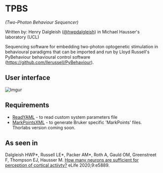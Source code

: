 # TPBS
_(Two-Photon Behaviour Sequencer)_

Written by: Henry Dalgleish ([@hwpdalgleish](https://github.com/hwpdalgleish/)) in Michael Hausser's laboratory (UCL)

Sequencing software for embedding two-photon optogenetic stimulation in behavioural paradigms that can be imported and run by Lloyd Russell's PyBehaviour behavioural control software (https://github.com/llerussell/PyBehaviour).

## User interface
![Imgur](https://imgur.com/cAnZEGH.jpeg)

## Requirements
* [ReadYAML](https://github.com/llerussell/ReadYAML) - to read custom system parameters file
* [MarkPointsXML](https://github.com/llerussell/Bruker_MarkPoints) - to generate Bruker specific 'MarkPoints' files. Thorlabs version coming soon.

## As seen in
Dalgleish HWP*, Russell LE*, Packer AM*, Roth A, Gauld OM, Greenstreet F, Thompson EJ, Hausser M. [How many neurons are sufficient for perception of cortical actiivty?](https://doi.org/10.7554/eLife.58889) eLife 2020;9:e5889. 

